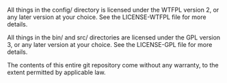 All things in the config/ directory is licensed under the WTFPL version 2, or any later version at your choice. See the LICENSE-WTFPL file for more details.

All things in the bin/ and src/ directories are licensed under the GPL version 3, or any later version at your choice. See the LICENSE-GPL file for more details.

The contents of this entire git repository come without any warranty, to the extent permitted by applicable law.

